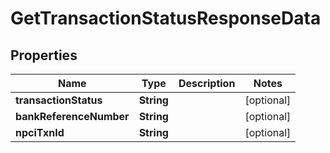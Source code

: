 

# GetTransactionStatusResponseData


## Properties

| Name | Type | Description | Notes |
|------------ | ------------- | ------------- | -------------|
|**transactionStatus** | **String** |  |  [optional] |
|**bankReferenceNumber** | **String** |  |  [optional] |
|**npciTxnId** | **String** |  |  [optional] |



